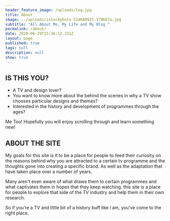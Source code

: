 ```yaml
---
header_feature_image: /uploads/log.jpg
title: About
image: ../uploads/istockphoto-524688921-170667a.jpg
subtitle: "All About Me, My Life and My Blog "
permalink: /about/
date: 2020-06-29T15:36:12.231Z
layout: page
published: true
tags: null
description: null
show: true
---
```

## **IS THIS YOU?**

* A TV and design lover?
* You want to know more about the behind the scenes in why a TV show chooses particular designs and themes?
* Interested in the history and development of programmes through the ages?

Me Too! Hopefully you will enjoy scrolling through and learn something new!

## **ABOUT THE SITE**

My goals for this site is it to be a place for people to feed their curiosity on the reasons behind why you are attracted to a certain tv programme and the thoughts gone into creating a specific brand. As well as the adaptation that have taken place over a number of years. 

Many aren't even aware of what draws them to certain programmes and what captivates them in hopes that they keep watching. this site is a place for people to explore that side of the TV industry and help them in their own research.

So if you’re a TV and little bit of a history buff like I am, you’ve come to the right place.